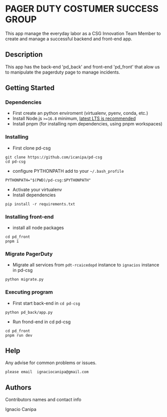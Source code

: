 # PAGER DUTY COSTUMER SUCCESS GROUP

This app manage the everyday labor as a CSG Innovation Team Member to create and manage a successful backend and front-end app.

## Description

This app has the back-end 'pd_back' and front-end 'pd_front' that alow us to manipulate the pagerduty page to manage incidents.

## Getting Started

### Dependencies

* First create an python enviroment (virtualenv, pyenv, conda, etc.)
* Install Node.js `>=16.8` minimum, [latest LTS is recommended](https://nodejs.org/en/about/releases/)
* Install pnpm (for installing npm dependencies, using pnpm workspaces)

### Installing

* First clone pd-csg
```
git clone https://github.com/icanipa/pd-csg
cd pd-csg
```
* configure PYTHONPATH add to  your `~/.bash_profile`
```
PYTHONPATH="$(PWD)/pd-csg:$PYTHONPATH"
```
* Activate your virtualenv
* Install dependencies
```
pip install -r requirements.txt
```

### Installing front-end
* install all node packages
```
cd pd_front
pnpm i
```

### Migrate PagerDuty 
*  Migrate all services from `pdt-rcaicedopd` instance to `ignacios` instance in pd-csg
```
python migrate.py
```

### Executing program

* First start back-end in `cd pd-csg`
```
python pd_back/app.py
```

* Run frond-end in cd pd-csg
```
cd pd_front
pnpm run dev
```

## Help

Any advise for common problems or issues.
```
please email  ignaciocanipa@gmail.com
```

## Authors

Contributors names and contact info

Ignacio Canipa
